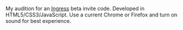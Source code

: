 My audition for an [Ingress](http://ingress.com/) beta invite code. 
Developed in HTML5/CSS3/JavaScript. Use a current Chrome or Firefox and turn on sound for best experience.

